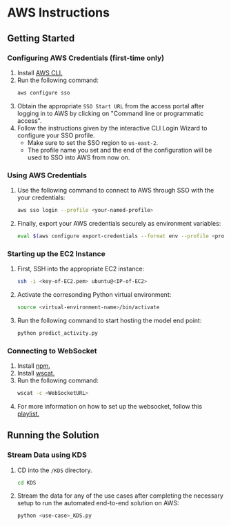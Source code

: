 # AWS Instructions

## Getting Started
### Configuring AWS Credentials (first-time only)
1. Install [AWS CLI.](https://docs.aws.amazon.com/cli/latest/userguide/getting-started-install.html)
2. Run the following command:
    ```bash
    aws configure sso
    ```
3. Obtain the appropriate `SSO Start URL` from the access portal after logging in to AWS by clicking on "Command line or programmatic access".
4. Follow the instructions given by the interactive CLI Login Wizard to configure your SSO profile.
    - Make sure to set the SSO region to `us-east-2`.
    - The profile name you set and the end of the configuration will be used to SSO into AWS from now on.

### Using AWS Credentials
1. Use the following command to connect to AWS through SSO with the your credentials:
    ```bash
    aws sso login --profile <your-named-profile>
    ```
2. Finally, export your AWS credentials securely as environment variables:
    ```bash
    eval $(aws configure export-credentials --format env --profile <profile-name>)
    ```

### Starting up the EC2 Instance
1. First, SSH into the appropriate EC2 instance:
    ```bash
    ssh -i <key-of-EC2.pem> ubuntu@<IP-of-EC2>
    ```
2. Activate the corresonding Python virtual environment:
    ```bash
    source <virtual-environment-name>/bin/activate
    ```
3. Run the following command to start hosting the model end point:
    ```bash
    python predict_activity.py
    ```

### Connecting to WebSocket
1. Install [npm.](https://docs.npmjs.com/downloading-and-installing-node-js-and-npm/)
2. Install [wscat.](https://www.npmjs.com/package/wscat)
3. Run the following command:
    ```bash
    wscat -c <WebSocketURL>
    ```
4. For more information on how to set up the websocket, follow this [playlist.](https://youtube.com/playlist?list=PL5KTLzN85O4J7WKgPUhN6J2EG8rkIcC74)

## Running the Solution
### Stream Data using KDS
1. CD into the `/KDS` directory.
    ```bash
    cd KDS
    ```
2. Stream the data for any of the use cases after completing the necessary setup to run the automated end-to-end solution on AWS: 
    ```bash
    python <use-case>_KDS.py
    ```
